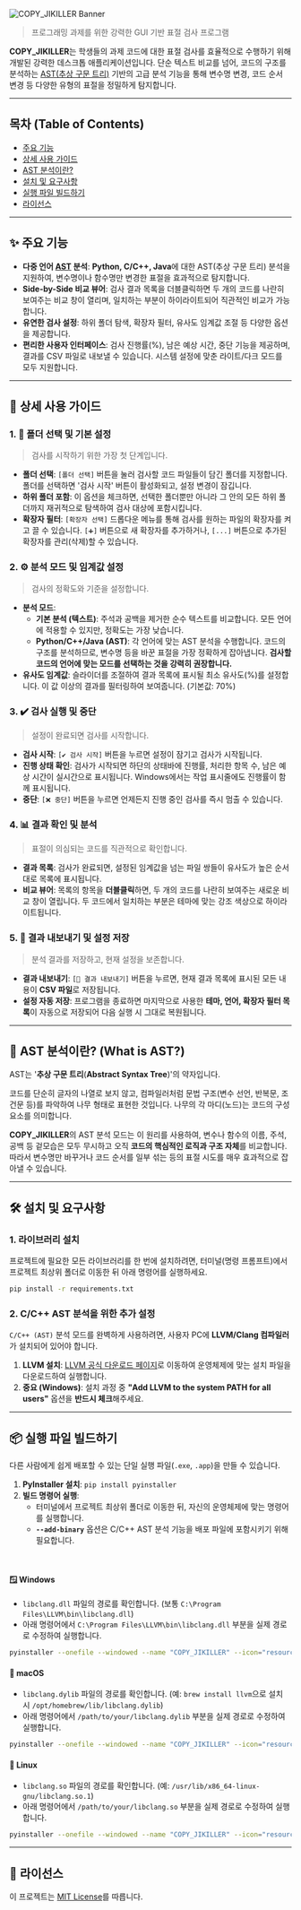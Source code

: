 ![COPY_JIKILLER Banner](../resource/copy_jikiller.png)

> 프로그래밍 과제를 위한 강력한 GUI 기반 표절 검사 프로그램

**COPY_JIKILLER**는 학생들의 과제 코드에 대한 표절 검사를 효율적으로 수행하기 위해 개발된 강력한 데스크톱 애플리케이션입니다. 단순 텍스트 비교를 넘어, 코드의 구조를 분석하는 [AST(추상 구문 트리)](#-ast-분석이란-what-is-ast) 기반의 고급 분석 기능을 통해 변수명 변경, 코드 순서 변경 등 다양한 유형의 표절을 정밀하게 탐지합니다.

---

## 목차 (Table of Contents)

* [주요 기능](#-주요-기능)
* [상세 사용 가이드](#-상세-사용-가이드)
* [AST 분석이란?](#-ast-분석이란-what-is-ast)
* [설치 및 요구사항](#️-설치-및-요구사항)
* [실행 파일 빌드하기](#-실행-파일-빌드하기)
* [라이선스](#-라이선스)

---

## ✨ 주요 기능

* **다중 언어 [AST](#-ast-분석이란-what-is-ast) 분석**: **Python, C/C++, Java**에 대한 AST(추상 구문 트리) 분석을 지원하여, 변수명이나 함수명만 변경한 표절을 효과적으로 탐지합니다.
* **Side-by-Side 비교 뷰어**: 검사 결과 목록을 더블클릭하면 두 개의 코드를 나란히 보여주는 비교 창이 열리며, 일치하는 부분이 하이라이트되어 직관적인 비교가 가능합니다.
* **유연한 검사 설정**: 하위 폴더 탐색, 확장자 필터, 유사도 임계값 조절 등 다양한 옵션을 제공합니다.
* **편리한 사용자 인터페이스**: 검사 진행률(%), 남은 예상 시간, 중단 기능을 제공하며, 결과를 CSV 파일로 내보낼 수 있습니다. 시스템 설정에 맞춘 라이트/다크 모드를 모두 지원합니다.

---

## 🚀 상세 사용 가이드

### 1. 📁 폴더 선택 및 기본 설정

> 검사를 시작하기 위한 가장 첫 단계입니다.

* **폴더 선택**: `[폴더 선택]` 버튼을 눌러 검사할 코드 파일들이 담긴 폴더를 지정합니다. 폴더를 선택하면 '검사 시작' 버튼이 활성화되고, 설정 변경이 잠깁니다.
* **하위 폴더 포함**: 이 옵션을 체크하면, 선택한 폴더뿐만 아니라 그 안의 모든 하위 폴더까지 재귀적으로 탐색하여 검사 대상에 포함시킵니다.
* **확장자 필터**: `[확장자 선택]` 드롭다운 메뉴를 통해 검사를 원하는 파일의 확장자를 켜고 끌 수 있습니다. `[➕]` 버튼으로 새 확장자를 추가하거나, `[...]` 버튼으로 추가된 확장자를 관리(삭제)할 수 있습니다.

<!-- GIF 위치: 폴더 선택 및 필터 설정 시연 -->
<!-- ![GIF-Demo-1](../resource/demo_01_setup.gif) -->

### 2. ⚙️ 분석 모드 및 임계값 설정

> 검사의 정확도와 기준을 설정합니다.

* **분석 모드**:
    * **기본 분석 (텍스트)**: 주석과 공백을 제거한 순수 텍스트를 비교합니다. 모든 언어에 적용할 수 있지만, 정확도는 가장 낮습니다.
    * **Python/C++/Java (AST)**: 각 언어에 맞는 AST 분석을 수행합니다. 코드의 구조를 분석하므로, 변수명 등을 바꾼 표절을 가장 정확하게 잡아냅니다. **검사할 코드의 언어에 맞는 모드를 선택하는 것을 강력히 권장합니다.**
* **유사도 임계값**: 슬라이더를 조절하여 결과 목록에 표시될 최소 유사도(%)를 설정합니다. 이 값 이상의 결과를 필터링하여 보여줍니다. (기본값: 70%)

<!-- GIF 위치: 분석 모드 및 임계값 설정 시연 -->
<!-- ![GIF-Demo-2](../resource/demo_02_analysis.gif) -->

### 3. ✔️ 검사 실행 및 중단

> 설정이 완료되면 검사를 시작합니다.

* **검사 시작**: `[✔️ 검사 시작]` 버튼을 누르면 설정이 잠기고 검사가 시작됩니다.
* **진행 상태 확인**: 검사가 시작되면 하단의 상태바에 진행률, 처리한 항목 수, 남은 예상 시간이 실시간으로 표시됩니다. Windows에서는 작업 표시줄에도 진행률이 함께 표시됩니다.
* **중단**: `[❌ 중단]` 버튼을 누르면 언제든지 진행 중인 검사를 즉시 멈출 수 있습니다.

<!-- GIF 위치: 검사 시작 및 중단 시연 -->
<!-- ![GIF-Demo-3](../resource/demo_03_scan.gif) -->

### 4. 📊 결과 확인 및 분석

> 표절이 의심되는 코드를 직관적으로 확인합니다.

* **결과 목록**: 검사가 완료되면, 설정된 임계값을 넘는 파일 쌍들이 유사도가 높은 순서대로 목록에 표시됩니다.
* **비교 뷰어**: 목록의 항목을 **더블클릭**하면, 두 개의 코드를 나란히 보여주는 새로운 비교 창이 열립니다. 두 코드에서 일치하는 부분은 테마에 맞는 강조 색상으로 하이라이트됩니다.

<!-- GIF 위치: 결과 확인 및 비교 뷰어 시연 -->
<!-- ![GIF-Demo-4](../resource/demo_04_results.gif) -->

### 5. 💾 결과 내보내기 및 설정 저장

> 분석 결과를 저장하고, 현재 설정을 보존합니다.

* **결과 내보내기**: `[💾 결과 내보내기]` 버튼을 누르면, 현재 결과 목록에 표시된 모든 내용이 **CSV 파일**로 저장됩니다.
* **설정 자동 저장**: 프로그램을 종료하면 마지막으로 사용한 **테마, 언어, 확장자 필터 목록**이 자동으로 저장되어 다음 실행 시 그대로 복원됩니다.

<!-- GIF 위치: 결과 내보내기 시연 -->
<!-- ![GIF-Demo-5](../resource/demo_05_export.gif) -->

---
## 🔬 AST 분석이란? (What is AST?)

AST는 '**추상 구문 트리**(**Abstract Syntax Tree**)'의 약자입니다.

코드를 단순히 글자의 나열로 보지 않고, 컴파일러처럼 문법 구조(변수 선언, 반복문, 조건문 등)를 파악하여 나무 형태로 표현한 것입니다. 나무의 각 마디(노드)는 코드의 구성 요소를 의미합니다.

**COPY_JIKILLER**의 AST 분석 모드는 이 원리를 사용하여, 변수나 함수의 이름, 주석, 공백 등 겉모습은 모두 무시하고 오직 **코드의 핵심적인 로직과 구조 자체**를 비교합니다. 따라서 변수명만 바꾸거나 코드 순서를 일부 섞는 등의 표절 시도를 매우 효과적으로 잡아낼 수 있습니다.

---
## 🛠️ 설치 및 요구사항

### 1. 라이브러리 설치

프로젝트에 필요한 모든 라이브러리를 한 번에 설치하려면, 터미널(명령 프롬프트)에서 프로젝트 최상위 폴더로 이동한 뒤 아래 명령어를 실행하세요.

```bash
pip install -r requirements.txt
```

### 2. C/C++ AST 분석을 위한 추가 설정

`C/C++ (AST)` 분석 모드를 완벽하게 사용하려면, 사용자 PC에 **LLVM/Clang 컴파일러**가 설치되어 있어야 합니다.

1.  **LLVM 설치**: [LLVM 공식 다운로드 페이지](https://github.com/llvm/llvm-project/releases)로 이동하여 운영체제에 맞는 설치 파일을 다운로드하여 실행합니다.
2.  **중요 (Windows)**: 설치 과정 중 **"Add LLVM to the system PATH for all users"** 옵션을 **반드시 체크**해주세요.

---
## 📦 실행 파일 빌드하기

다른 사람에게 쉽게 배포할 수 있는 단일 실행 파일(`.exe`, `.app`)을 만들 수 있습니다.

1.  **PyInstaller 설치**: `pip install pyinstaller`
2.  **빌드 명령어 실행**:
    * 터미널에서 프로젝트 최상위 폴더로 이동한 뒤, 자신의 운영체제에 맞는 명령어를 실행합니다.
    * **`--add-binary`** 옵션은 C/C++ AST 분석 기능을 배포 파일에 포함시키기 위해 필요합니다.

<br>

#### 🪟 **Windows**
* `libclang.dll` 파일의 경로를 확인합니다. (보통 `C:\Program Files\LLVM\bin\libclang.dll`)
* 아래 명령어에서 `C:\Program Files\LLVM\bin\libclang.dll` 부분을 실제 경로로 수정하여 실행합니다.
```bash
pyinstaller --onefile --windowed --name "COPY_JIKILLER" --icon="resource/copy_jikiller.ico" --add-data "resource;resource" --add-data "guide;guide" --add-binary "C:\Program Files\LLVM\bin\libclang.dll;." main.py
```

#### 🍏 **macOS**
* `libclang.dylib` 파일의 경로를 확인합니다. (예: `brew install llvm`으로 설치 시 `/opt/homebrew/lib/libclang.dylib`)
* 아래 명령어에서 `/path/to/your/libclang.dylib` 부분을 실제 경로로 수정하여 실행합니다.
```bash
pyinstaller --onefile --windowed --name "COPY_JIKILLER" --icon="resource/copy_jikiller.ico" --add-data "resource:resource" --add-data "guide:guide" --add-binary "/path/to/your/libclang.dylib:." main.py
```

#### 🐧 **Linux**
* `libclang.so` 파일의 경로를 확인합니다. (예: `/usr/lib/x86_64-linux-gnu/libclang.so.1`)
* 아래 명령어에서 `/path/to/your/libclang.so` 부분을 실제 경로로 수정하여 실행합니다.
```bash
pyinstaller --onefile --windowed --name "COPY_JIKILLER" --icon="resource/copy_jikiller.ico" --add-data "resource:resource" --add-data "guide:guide" --add-binary "/path/to/your/libclang.so:." main.py
```

---
## 📜 라이선스

이 프로젝트는 [MIT License](../LICENSE)를 따릅니다.
